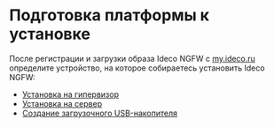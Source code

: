 # Подготовка платформы к установке

После регистрации и загрузки образа Ideco NGFW c [my.ideco.ru](https://my.ideco.ru/) определите устройство, на которое собираетесь установить Ideco NGFW:

* [Установка на гипервизор](specifics-of-hypervisor-settings.md)
* [Установка на сервер](ipmi-settings.md)
* [Создание загрузочного USB-накопителя](usb.md)